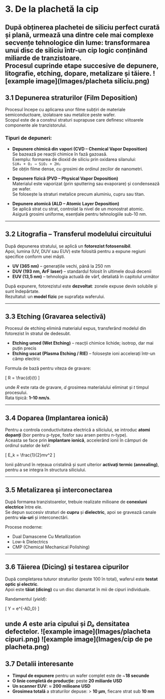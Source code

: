 # 3. De la plachetă la cip

După obținerea plachetei de siliciu perfect curată și plană, urmează una dintre cele mai complexe secvențe tehnologice din lume: transformarea unui disc de siliciu într-un cip logic conținând miliarde de tranzistoare.  
Procesul cuprinde etape succesive de **depunere**, **litografie**, **etching**, **dopare**, **metalizare** și **tăiere**.
![example image](Images/placheta siliciu.png)
---

## 3.1 Depunerea straturilor (Film Deposition)

Procesul începe cu aplicarea unor filme subțiri de materiale semiconductoare, izolatoare sau metalice peste wafer.  
Scopul este de a construi straturi suprapuse care definesc viitoarele componente ale tranzistorului.

### Tipuri de depuneri:

- **Depunere chimică din vapori (CVD – Chemical Vapor Deposition)**  
  Se bazează pe reacții chimice în fază gazoasă.  
  Exemplu: formarea de dioxid de siliciu prin oxidarea silanului:  
  `SiH₄ + O₂ → SiO₂ + 2H₂`  
  Se obțin filme dense, cu grosimi de ordinul zecilor de nanometri.

- **Depunere fizică (PVD – Physical Vapor Deposition)**  
  Materialul este vaporizat (prin sputtering sau evaporare) și condensează pe wafer.  
  Se folosește la straturi metalice precum aluminiu, cupru sau titan.

- **Depunere atomică (ALD – Atomic Layer Deposition)**  
  Se aplică strat cu strat, controlat la nivel de un monostrat atomic.  
  Asigură grosimi uniforme, esențiale pentru tehnologiile sub-10 nm.

---

## 3.2 Litografia – Transferul modelului circuitului

După depunerea stratului, se aplică un **fotorezist fotosensibil**.  
Apoi, lumina (UV, DUV sau EUV) este folosită pentru a expune regiuni specifice conform unei măști.  

- **UV (365 nm)** – generațiile vechi, până la 250 nm  
- **DUV (193 nm, ArF laser)** – standardul folosit în ultimele două decenii  
- **EUV (13,5 nm)** – tehnologia actuală de vârf, detaliată în capitolul următor  

După expunere, fotorezistul este **dezvoltat**: zonele expuse devin solubile și sunt îndepărtate.  
Rezultatul: un **model fizic** pe suprafața waferului.

---

## 3.3 Etching (Gravarea selectivă)

Procesul de etching elimină materialul expus, transferând modelul din fotorezist în stratul de dedesubt.

- **Etching umed (Wet Etching)** – reacții chimice lichide; isotrop, dar mai puțin precis  
- **Etching uscat (Plasma Etching / RIE)** – folosește ioni accelerați într-un câmp electric  

Formula de bază pentru viteza de gravare:

\[
R = \frac{d}{t}
\]

unde *R* este rata de gravare, *d* grosimea materialului eliminat și *t* timpul procesului.  
Rata tipică: **1–10 nm/s**.

---

## 3.4 Doparea (Implantarea ionică)

Pentru a controla conductivitatea electrică a siliciului, se introduc **atomi dopanți** (bor pentru p-type, fosfor sau arsen pentru n-type).  
Aceasta se face prin **implantare ionică**, accelerând ionii în câmpuri de ordinul sutelor de keV:

\[
E_k = \frac{1}{2}mv^2
\]

Ionii pătrund în rețeaua cristalină și sunt ulterior **activați termic (annealing)**, pentru a se integra în structura siliciului.

---

## 3.5 Metalizarea și interconectarea

După formarea tranzistoarelor, trebuie realizate milioane de **conexiuni electrice** între ele.  
Se depun succesiv straturi de **cupru** și **dielectric**, apoi se gravează canale pentru **via-uri** și interconectări.

Procese moderne:

- Dual Damascene Cu Metallization  
- Low-k Dielectrics  
- CMP (Chemical Mechanical Polishing)

---

## 3.6 Tăierea (Dicing) și testarea cipurilor

După completarea tuturor straturilor (peste 100 în total), waferul este **testat optic și electric**.  
Apoi este **tăiat (dicing)** cu un disc diamantat în mii de cipuri individuale.

Randamentul (*yield*):

\[
Y = e^{-AD_0}
\]

unde *A* este aria cipului și *D₀* densitatea defectelor.
![example image](Images/placheta cipuri.png)
![example image](Images/cip de pe placheta.png)
---

## 3.7 Detalii interesante

- **Timpul de expunere** pentru un wafer complet este de ~**18 secunde**  
- **O linie completă de producție**: peste **20 miliarde USD**  
- **Un scanner EUV**: ≈ **200 milioane USD**  
- **Grosimea totală** a straturilor depuse: > **10 µm**, fiecare strat sub **10 nm**


